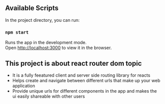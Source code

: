 ## Available Scripts

In the project directory, you can run:

### `npm start`

Runs the app in the development mode.\
Open [http://localhost:3000](http://localhost:3000) to view it in the browser.

## This project is about react router dom topic
- It is a fully feeatured client and server side routing library for reacts
- Helps create and navigate between different urls that make up your web application
- Provide unique urls for different components in the app and makes the ui easily shareable with other users